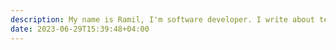 ```yaml
---
description: My name is Ramil, I'm software developer. I write about technology and other stuff.
date: 2023-06-29T15:39:48+04:00
---
```

